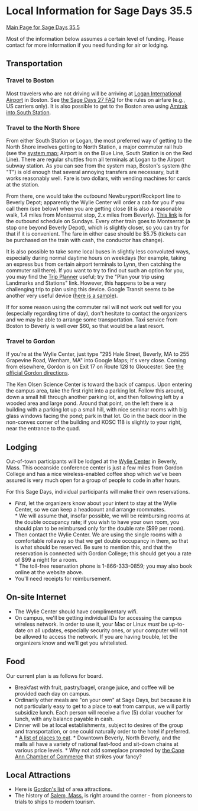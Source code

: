 

# Local Information for Sage Days 35.5

<a href="/days35.5">Main Page for Sage Days 35.5</a> 

Most of the information below assumes a certain level of funding.  Please contact for more information if you need funding for air or lodging. 


## Transportation


### Travel to Boston

Most travelers who are not driving will be arriving at <a class="http" href="http://www.massport.com/logan-airport/Pages/Default.aspx">Logan International Airport</a> in Boston.  See <a href="/days27/faq">the Sage Days 27 FAQ</a> for the rules on airfare (e.g., US carriers only).  It is also possible to get to the Boston area using <a class="http" href="http://www.amtrak.com/servlet/ContentServer?pagename=am/am2Station/Station_Page&amp;code=BOS">Amtrak into South Station</a>. 


### Travel to the North Shore

From either South Station or Logan, the most preferred way of getting to the North Shore involves getting to North Station, a major commuter rail hub (see the <a class="http" href="http://www.mbta.com/schedules_and_maps/subway/">system map</a>; Airport is on the Blue Line, South Station is on the Red Line).  There are regular shuttles from all terminals at Logan to the Airport subway station.  As you can see from the system map, Boston's system (the "T") is old enough that several annoying transfers are necessary, but it works reasonably well.  Fare is two dollars, with vending machines for cards at the station. 

From there, one would take the outbound Newburyport/Rockport line to Beverly Depot; apparently the Wylie Center will order a cab for you if you call them (see below) when you are getting close (it is also a reasonable walk, 1.4 miles from Montserrat stop, 2.x miles from Beverly).  <a class="http" href="http://www.mbta.com/schedules_and_maps/rail/lines/?route=NBRYROCK&amp;direction=O&amp;timing=U&amp;RedisplayTime=Redisplay+Time">This link</a> is for the outbound schedule on Sundays.  Every other train goes to Montserrat (a stop one beyond Beverly Depot), which is slightly closer, so you can try for that if it is convenient.  The fare in either case should be $5.75 (tickets can be purchased on the train with cash, the conductor has change).   

It is also possible to take some local buses in slightly less convoluted ways, especially during normal daytime hours on weekdays (for example, taking an express bus from certain airport terminals to Lynn, then catching the commuter rail there).  If you want to try to find out such an option for you, you may find the <a class="http" href="http://www.mbta.com/rider_tools/trip_planner/">Trip Planner</a> useful; try the "Plan your trip using Landmarks and Stations" link.  However, this happens to be a very challenging trip to plan using this device.  Google Transit seems to be another very useful device (<a class="http" href="http://www.google.com/maps?ie=UTF8&amp;f=d&amp;dirflg=r&amp;hl=en&amp;saddr=logan+airport&amp;daddr=beverly%2C+ma&amp;ttype=dep&amp;date=1%2F8%2F12&amp;time=5%3A00pm">here is a sample</a>). 

If for some reason using the commuter rail will not work out well for you (especially regarding time of day), don't hesitate to contact the organizers and we may be able to arrange some transportation.  Taxi service from Boston to Beverly is well over $60, so that would be a last resort. 


### Travel to Gordon

If you're at the Wylie Center, just type "295 Hale Street, Beverly, MA to 255 Grapevine Road, Wenham, MA" into Google Maps; it's very close.  Coming from elsewhere, Gordon is on Exit 17 on Route 128 to Gloucester.   See <a class="http" href="http://www.gordon.edu/directions">the official Gordon directions</a>.  

The Ken Olsen Science Center is toward the back of campus.  Upon entering the campus area, take the first right into a parking lot.  Follow this around, down a small hill through another parking lot, and then following left by a wooded area and large pond.  Around that point, on the left there is a building with a parking lot up a small hill, with nice seminar rooms with big glass windows facing the pond; park in that lot.  Go in the back door in the non-convex corner of the building and KOSC 118 is slightly to your right, near the entrance to the quad. 


## Lodging

Out-of-town participants will be lodged at the <a class="http" href="http://www.wyliecenter.com/">Wylie Center</a> in Beverly, Mass.  This oceanside conference center is just a few miles from Gordon College and has a nice wireless-enabled coffee shop which we've been assured is very much open for a group of people to code in after hours.   

For this Sage Days, individual participants will make their own reservations.   

* _First_, let the organizers know about your intent to stay at the Wylie Center, so we can keep a headcount and arrange roommates.   
      * We will assume that, insofar possible, we will be reimbursing rooms at the double occupancy rate; if you wish to have your own room, you should plan to be reimbursed only for the double rate ($99 per room). 
* Then contact the Wylie Center.  We are using the single rooms with a comfortable rollaway so that we get double occupancy in them, so that is what should be reserved.  Be sure to mention this, and that the reservation is connected with Gordon College; this should get you a rate of $99 a night for a room.   
      * The toll-free reservation phone is 1-866-333-0859; you may also book online at the website above.   
* You'll need receipts for reimbursement. 

## On-site Internet

* The Wylie Center should have complimentary wifi. 
* On campus, we'll be getting individual IDs for accessing the campus wireless network.  In order to use it, your Mac or Linux _must_ be up-to-date on all updates, especially security ones, or your computer will not be allowed to access the network.  If you are having trouble, let the organizers know and we'll get you whitelisted. 

## Food

Our current plan is as follows for board. 

* Breakfast with fruit, pastry/bagel, orange juice, and coffee will be provided each day on campus. 
* Ordinarily other meals are "on your own" at Sage Days, but because it is not particularly easy to get to a place to eat from campus, we will partly subsidize lunch.  Each person will receive a five (5) dollar voucher for lunch, with any balance payable in cash.   
* Dinner will be at local establishments, subject to desires of the group and transportation, or one could naturally order to the hotel if preferred. 
      * <a class="http" href="http://www.gordon.edu/areaguide#GalleryItemText6772">A list of places to eat</a>. 
      * Downtown Beverly, North Beverly, and the malls all have a variety of national fast-food and sit-down chains at various price levels. 
      * Why not add someplace promoted by <a class="http" href="http://www.capeannchamber.com/">the Cape Ann Chamber of Commerce</a> that strikes your fancy? 

## Local Attractions

* Here is <a class="http" href="http://www.gordon.edu/areaguide">Gordon's list</a> of area attractions. 
* The history of <a class="http" href="http://salem.org/">Salem, Mass.</a> is right around the corner - from pioneers to trials to ships to modern tourism. 